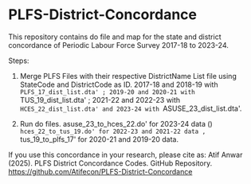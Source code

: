 # PLFS-District-Concordance
This repository contains do file and map for the state and district concordance of Periodic Labour Force Survey 2017-18 to 2023-24.

Steps:
1. Merge PLFS Files with their respective DistrictName List file using StateCode and DistrictCode as ID.
   2017-18 and 2018-19 with `PLFS_17_dist_list.dta' ; 2019-20 and 2020-21 with `TUS_19_dist_list.dta' ; 2021-22 and 2022-23 with `HCES_22_dist_list.dta' and 2023-24 with `ASUSE_23_dist_list.dta'.
   
2. Run do files.
   asuse_23_to_hces_22.do' for 2023-24 data () `hces_22_to_tus_19.do' for 2022-23 and 2021-22 data , `tus_19_to_plfs_17' for 2020-21 and 2019-20 data.



If you use this concordance in your research, please cite as:
Atif Anwar (2025). PLFS District Concordance Codes. GitHub Repository. https://github.com/Atifecon/PLFS-District-Concordance
